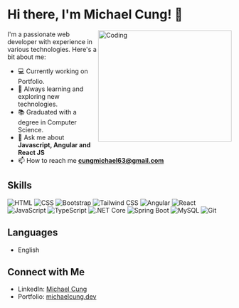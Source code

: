 # Hi there, I'm Michael Cung! 👋

<img align="right" alt="Coding" width="300" height="250" src="https://raw.githubusercontent.com/hasibul-hasan-shuvo/hasibul-hasan-shuvo/main/images/coding-boy.gif">
I'm a passionate web developer with experience in various technologies. Here's a bit about me:

- 💻 Currently working on Portfolio.
- 🌱 Always learning and exploring new technologies.
- 📚 Graduated with a degree in Computer Science.
- 💬 Ask me about **Javascript, Angular and React JS**
- 📫 How to reach me **cungmichael63@gmail.com**

## Skills
![HTML](https://img.shields.io/badge/-HTML-E34F26?style=for-the-badge&logo=html5&logoColor=white)
![CSS](https://img.shields.io/badge/-CSS-1572B6?style=for-the-badge&logo=css3&logoColor=white)
![Bootstrap](https://img.shields.io/badge/-Bootstrap-563D7C?style=for-the-badge&logo=bootstrap&logoColor=white)
![Tailwind CSS](https://img.shields.io/badge/-Tailwind%20CSS-38B2AC?style=for-the-badge&logo=tailwind-css&logoColor=white)
![Angular](https://img.shields.io/badge/-Angular-DD0031?style=for-the-badge&logo=angular&logoColor=white)
![React](https://img.shields.io/badge/-React-61DAFB?style=for-the-badge&logo=react&logoColor=white)
![JavaScript](https://img.shields.io/badge/-JavaScript-F7DF1E?style=for-the-badge&logo=javascript&logoColor=black)
![TypeScript](https://img.shields.io/badge/-TypeScript-3178C6?style=for-the-badge&logo=typescript&logoColor=white)
![.NET Core](https://img.shields.io/badge/-.NET%20Core-512BD4?style=for-the-badge&logo=.net&logoColor=white)
![Spring Boot](https://img.shields.io/badge/-Spring%20Boot-6DB33F?style=for-the-badge&logo=spring&logoColor=white)
![MySQL](https://img.shields.io/badge/-MySQL-4479A1?style=for-the-badge&logo=mysql&logoColor=white)
![Git](https://img.shields.io/badge/-Git-F05032?style=for-the-badge&logo=git&logoColor=white)

## Languages
- English

## Connect with Me
- LinkedIn: [Michael Cung](https://www.linkedin.com/in/michaelcung-dev/)
- Portfolio: [michaelcung.dev](https://www.michaelcung.dev/)
